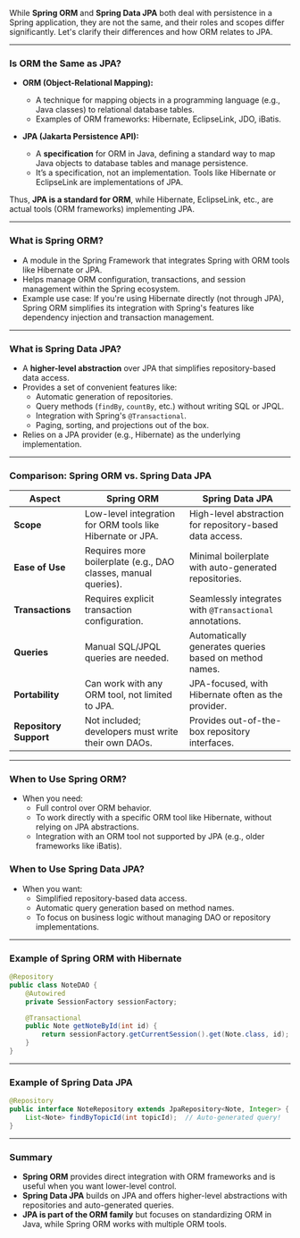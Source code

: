 While **Spring ORM** and **Spring Data JPA** both deal with persistence in a Spring application, they are not the same, and their roles and scopes differ significantly. Let's clarify their differences and how ORM relates to JPA.

---

### **Is ORM the Same as JPA?**
- **ORM (Object-Relational Mapping):** 
   - A technique for mapping objects in a programming language (e.g., Java classes) to relational database tables.
   - Examples of ORM frameworks: Hibernate, EclipseLink, JDO, iBatis.

- **JPA (Jakarta Persistence API):** 
   - A **specification** for ORM in Java, defining a standard way to map Java objects to database tables and manage persistence.
   - It’s a specification, not an implementation. Tools like Hibernate or EclipseLink are implementations of JPA.

Thus, **JPA is a standard for ORM**, while Hibernate, EclipseLink, etc., are actual tools (ORM frameworks) implementing JPA.

---

### **What is Spring ORM?**
- A module in the Spring Framework that integrates Spring with ORM tools like Hibernate or JPA.
- Helps manage ORM configuration, transactions, and session management within the Spring ecosystem.
- Example use case: If you're using Hibernate directly (not through JPA), Spring ORM simplifies its integration with Spring's features like dependency injection and transaction management.

---

### **What is Spring Data JPA?**
- A **higher-level abstraction** over JPA that simplifies repository-based data access.
- Provides a set of convenient features like:
  - Automatic generation of repositories.
  - Query methods (`findBy`, `countBy`, etc.) without writing SQL or JPQL.
  - Integration with Spring's `@Transactional`.
  - Paging, sorting, and projections out of the box.
- Relies on a JPA provider (e.g., Hibernate) as the underlying implementation.

---

### **Comparison: Spring ORM vs. Spring Data JPA**

| **Aspect**                  | **Spring ORM**                                     | **Spring Data JPA**                               |
|-----------------------------|---------------------------------------------------|--------------------------------------------------|
| **Scope**                   | Low-level integration for ORM tools like Hibernate or JPA. | High-level abstraction for repository-based data access. |
| **Ease of Use**             | Requires more boilerplate (e.g., DAO classes, manual queries). | Minimal boilerplate with auto-generated repositories. |
| **Transactions**            | Requires explicit transaction configuration.       | Seamlessly integrates with `@Transactional` annotations. |
| **Queries**                 | Manual SQL/JPQL queries are needed.               | Automatically generates queries based on method names. |
| **Portability**             | Can work with any ORM tool, not limited to JPA.    | JPA-focused, with Hibernate often as the provider. |
| **Repository Support**      | Not included; developers must write their own DAOs. | Provides out-of-the-box repository interfaces.    |

---

### **When to Use Spring ORM?**
- When you need:
  - Full control over ORM behavior.
  - To work directly with a specific ORM tool like Hibernate, without relying on JPA abstractions.
  - Integration with an ORM tool not supported by JPA (e.g., older frameworks like iBatis).

### **When to Use Spring Data JPA?**
- When you want:
  - Simplified repository-based data access.
  - Automatic query generation based on method names.
  - To focus on business logic without managing DAO or repository implementations.

---

### **Example of Spring ORM with Hibernate**
```java
@Repository
public class NoteDAO {
    @Autowired
    private SessionFactory sessionFactory;

    @Transactional
    public Note getNoteById(int id) {
        return sessionFactory.getCurrentSession().get(Note.class, id);
    }
}
```

---

### **Example of Spring Data JPA**
```java
@Repository
public interface NoteRepository extends JpaRepository<Note, Integer> {
    List<Note> findByTopicId(int topicId);  // Auto-generated query!
}
```

---

### **Summary**
- **Spring ORM** provides direct integration with ORM frameworks and is useful when you want lower-level control.
- **Spring Data JPA** builds on JPA and offers higher-level abstractions with repositories and auto-generated queries.
- **JPA is part of the ORM family** but focuses on standardizing ORM in Java, while Spring ORM works with multiple ORM tools.

